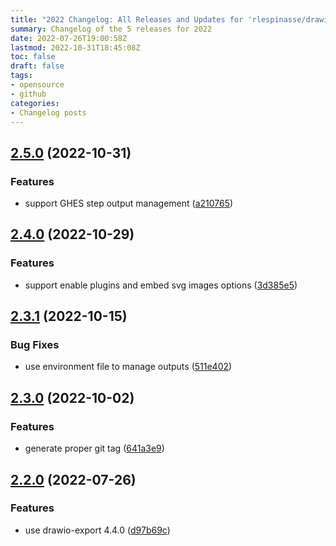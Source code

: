 ```yaml
---
title: "2022 Changelog: All Releases and Updates for 'rlespinasse/drawio-export-action'"
summary: Changelog of the 5 releases for 2022
date: 2022-07-26T19:00:58Z
lastmod: 2022-10-31T18:45:08Z
toc: false
draft: false
tags:
- opensource
- github
categories:
- Changelog posts
---
```

## [2.5.0](https://github.com/rlespinasse/drawio-export-action/compare/v2.4.0...v2.5.0) (2022-10-31)


### Features

* support GHES step output management ([a210765](https://github.com/rlespinasse/drawio-export-action/commit/a2107651342a4c72013ab92ffc6870aaa3120337))



## [2.4.0](https://github.com/rlespinasse/drawio-export-action/compare/v2.3.1...v2.4.0) (2022-10-29)


### Features

* support enable plugins and embed svg images options ([3d385e5](https://github.com/rlespinasse/drawio-export-action/commit/3d385e55ec2a22d2ac4871a7a557388ba67108d2))



## [2.3.1](https://github.com/rlespinasse/drawio-export-action/compare/v2.3.0...v2.3.1) (2022-10-15)


### Bug Fixes

* use environment file to manage outputs ([511e402](https://github.com/rlespinasse/drawio-export-action/commit/511e402568fb9e04f45e4a804bc4540314c64258))



## [2.3.0](https://github.com/rlespinasse/drawio-export-action/compare/v2.2.0...v2.3.0) (2022-10-02)


### Features

* generate proper git tag ([641a3e9](https://github.com/rlespinasse/drawio-export-action/commit/641a3e9b0e8ac02947ec1061f7c4c60366c0d99b))



## [2.2.0](https://github.com/rlespinasse/drawio-export-action/compare/2.1.0...2.2.0) (2022-07-26)


### Features

* use drawio-export 4.4.0 ([d97b69c](https://github.com/rlespinasse/drawio-export-action/commit/d97b69c12cc23420bbc9eac5b43087c86107e93a))



